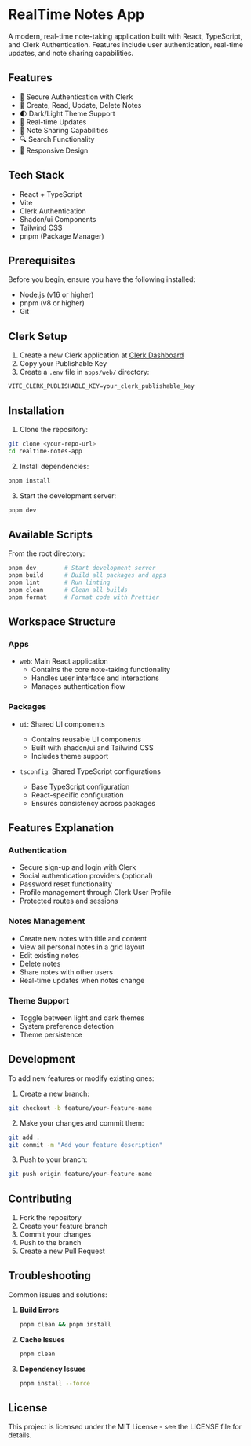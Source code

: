 # RealTime Notes App

A modern, real-time note-taking application built with React, TypeScript, and Clerk Authentication. Features include user authentication, real-time updates, and note sharing capabilities.

## Features

- 🔐 Secure Authentication with Clerk
- 📝 Create, Read, Update, Delete Notes
- 🌓 Dark/Light Theme Support
- 🔄 Real-time Updates
- 🤝 Note Sharing Capabilities
- 🔍 Search Functionality
- 📱 Responsive Design

## Tech Stack

- React + TypeScript
- Vite
- Clerk Authentication
- Shadcn/ui Components
- Tailwind CSS
- pnpm (Package Manager)

## Prerequisites

Before you begin, ensure you have the following installed:
- Node.js (v16 or higher)
- pnpm (v8 or higher)
- Git

## Clerk Setup

1. Create a new Clerk application at [Clerk Dashboard](https://dashboard.clerk.dev)
2. Copy your Publishable Key
3. Create a `.env` file in `apps/web/` directory:
```env
VITE_CLERK_PUBLISHABLE_KEY=your_clerk_publishable_key
```

## Installation

1. Clone the repository:
```bash
git clone <your-repo-url>
cd realtime-notes-app
```

2. Install dependencies:
```bash
pnpm install
```

3. Start the development server:
```bash
pnpm dev
```

## Available Scripts

From the root directory:

```bash
pnpm dev        # Start development server
pnpm build      # Build all packages and apps
pnpm lint       # Run linting
pnpm clean      # Clean all builds
pnpm format     # Format code with Prettier
```

## Workspace Structure

### Apps

- `web`: Main React application
  - Contains the core note-taking functionality
  - Handles user interface and interactions
  - Manages authentication flow

### Packages

- `ui`: Shared UI components
  - Contains reusable UI components
  - Built with shadcn/ui and Tailwind CSS
  - Includes theme support

- `tsconfig`: Shared TypeScript configurations
  - Base TypeScript configuration
  - React-specific configuration
  - Ensures consistency across packages

## Features Explanation

### Authentication
- Secure sign-up and login with Clerk
- Social authentication providers (optional)
- Password reset functionality
- Profile management through Clerk User Profile
- Protected routes and sessions

### Notes Management
- Create new notes with title and content
- View all personal notes in a grid layout
- Edit existing notes
- Delete notes
- Share notes with other users
- Real-time updates when notes change

### Theme Support
- Toggle between light and dark themes
- System preference detection
- Theme persistence

## Development

To add new features or modify existing ones:

1. Create a new branch:
```bash
git checkout -b feature/your-feature-name
```

2. Make your changes and commit them:
```bash
git add .
git commit -m "Add your feature description"
```

3. Push to your branch:
```bash
git push origin feature/your-feature-name
```

## Contributing

1. Fork the repository
2. Create your feature branch
3. Commit your changes
4. Push to the branch
5. Create a new Pull Request

## Troubleshooting

Common issues and solutions:

1. **Build Errors**
   ```bash
   pnpm clean && pnpm install
   ```

2. **Cache Issues**
   ```bash
   pnpm clean
   ```

3. **Dependency Issues**
   ```bash
   pnpm install --force
   ```

## License

This project is licensed under the MIT License - see the LICENSE file for details.
